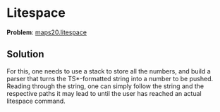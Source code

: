 # Litespace

**Problem**: [maps20.litespace](https://maps20.kattis.com/problems/maps20.litespace)

## Solution

For this, one needs to use a stack to store all the numbers, and build a parser that turns the TS*-formatted string into a number to be pushed. Reading through the string, one can simply follow the string and the respective paths it may lead to until the user has reached an actual litespace command.
